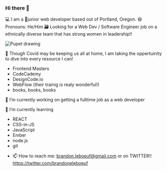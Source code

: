 ### Hi there 👋

💻 I am a 🧛junior web developer based out of Portland, Oregon.
😄 Pronouns: He/Him
🗃 Looking for a Web Dev / Software Engineer job on a ethnically diverse team
that has strong women in leadership!!

![Pupet drawing](/images/logo.png)



👊 Though Covid may be keeping us all at home, I am taking
the oppertuinity to dive into every resource I can!

* Frontend Masters
* CodeCademy
* DesignCode.io
* WebFlow (their trainig is realy wonderful!)
* books, books, books


🔭 I’m currently working on getting a fulltime job as a web developer


🌱 I’m currently learning 

* REACT
* CSS-in-JS
* JavaScript
* Ember
* node.js
* git

- 📫 How to reach me: brandon.leboeuf@gmail.com or on TWITTER!! https://twitter.com/brandoneleboeuf



